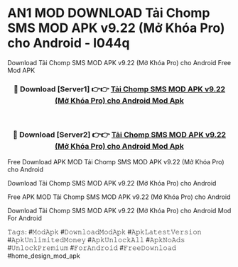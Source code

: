 # AN1 MOD DOWNLOAD Tải Chomp SMS MOD APK v9.22 (Mở Khóa Pro) cho Android - l044q
Download Tải Chomp SMS MOD APK v9.22 (Mở Khóa Pro) cho Android Free Mod APK

<div align="center">
<h3>🔴 Download [Server1] 👉👉 <a href="https://apk-comot.site?title=Tải_Chomp_SMS_MOD_APK_v9.22_(Mở_Khóa_Pro)_cho_Android">Tải Chomp SMS MOD APK v9.22 (Mở Khóa Pro) cho Android Mod Apk</a></h3><br>

<h3>🔴 Download [Server2] 👉👉 <a href="https://apk-comot.site?title=Tải_Chomp_SMS_MOD_APK_v9.22_(Mở_Khóa_Pro)_cho_Android">Tải Chomp SMS MOD APK v9.22 (Mở Khóa Pro) cho Android Mod Apk</a></h3>
</div>


Free Download APK MOD Tải Chomp SMS MOD APK v9.22 (Mở Khóa Pro) cho Android

Download Tải Chomp SMS MOD APK v9.22 (Mở Khóa Pro) cho Android 

Free APK MOD Tải Chomp SMS MOD APK v9.22 (Mở Khóa Pro) cho Android 

Download Tải Chomp SMS MOD APK v9.22 (Mở Khóa Pro) cho Android Mod For Android

𝚃𝚊𝚐𝚜: #𝙼𝚘𝚍𝙰𝚙𝚔 #𝙳𝚘𝚠𝚗𝚕𝚘𝚊𝚍𝙼𝚘𝚍𝙰𝚙𝚔 #𝙰𝚙𝚔𝙻𝚊𝚝𝚎𝚜𝚝𝚅𝚎𝚛𝚜𝚒𝚘𝚗 #𝙰𝚙𝚔𝚄𝚗𝚕𝚒𝚖𝚒𝚝𝚎𝚍𝙼𝚘𝚗𝚎𝚢 #𝙰𝚙𝚔𝚄𝚗𝚕𝚘𝚌𝚔𝙰𝚕𝚕 #𝙰𝚙𝚔𝙽𝚘𝙰𝚍𝚜 #𝚄𝚗𝚕𝚘𝚌𝚔𝙿𝚛𝚎𝚖𝚒𝚞𝚖 #𝙵𝚘𝚛𝙰𝚗𝚍𝚛𝚘𝚒𝚍 #𝙵𝚛𝚎𝚎𝙳𝚘𝚠𝚗𝚕𝚘𝚊𝚍 #home_design_mod_apk